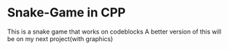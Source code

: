 # Snake-Game in CPP

This is a snake game that works on codeblocks
A better version of this will be on my next project(with graphics)
